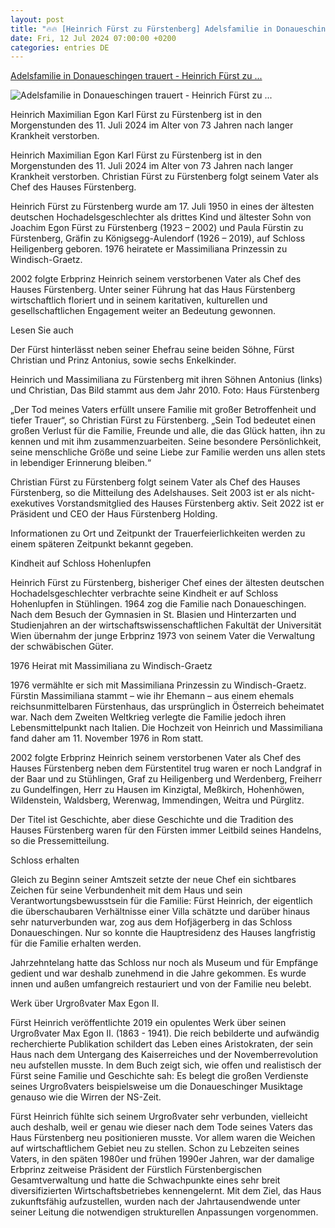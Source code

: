 ```yaml
---
layout: post
title: "🔥🔥 [Heinrich Fürst zu Fürstenberg] Adelsfamilie in Donaueschingen trauert - Heinrich Fürst zu ..."
date: Fri, 12 Jul 2024 07:00:00 +0200
categories: entries DE
---
```

[Adelsfamilie in Donaueschingen trauert - Heinrich Fürst zu ...](https://www.schwarzwaelder-bote.de/inhalt.haus-fuerstenberg-in-donaueschingen-trauert-heinrich-fuerst-zu-fuerstenberg-verstorben.58a9041e-8453-4482-a795-f35c0d416950.html)

![Adelsfamilie in Donaueschingen trauert - Heinrich Fürst zu ...](https://www.schwarzwaelder-bote.de/media.media.7990af6f-ff97-4ade-8210-83d69cfb0c20.16x9_1024.jpg)

Heinrich Maximilian Egon Karl Fürst zu Fürstenberg ist in den Morgenstunden des 11. Juli 2024 im Alter von 73 Jahren nach langer Krankheit verstorben.

Heinrich Maximilian Egon Karl Fürst zu Fürstenberg ist in den Morgenstunden des 11. Juli 2024 im Alter von 73 Jahren nach langer Krankheit verstorben. Christian Fürst zu Fürstenberg folgt seinem Vater als Chef des Hauses Fürstenberg.

Heinrich Fürst zu Fürstenberg wurde am 17. Juli 1950 in eines der ältesten deutschen Hochadelsgeschlechter als drittes Kind und ältester Sohn von Joachim Egon Fürst zu Fürstenberg (1923 – 2002) und Paula Fürstin zu Fürstenberg, Gräfin zu Königsegg-Aulendorf (1926 – 2019), auf Schloss Heiligenberg geboren. 1976 heiratete er Massimiliana Prinzessin zu Windisch-Graetz.

2002 folgte Erbprinz Heinrich seinem verstorbenen Vater als Chef des Hauses Fürstenberg. Unter seiner Führung hat das Haus Fürstenberg wirtschaftlich floriert und in seinem karitativen, kulturellen und gesellschaftlichen Engagement weiter an Bedeutung gewonnen.

Lesen Sie auch

Der Fürst hinterlässt neben seiner Ehefrau seine beiden Söhne, Fürst Christian und Prinz Antonius, sowie sechs Enkelkinder.

Heinrich und Massimiliana zu Fürstenberg mit ihren Söhnen Antonius (links) und Christian, Das Bild stammt aus dem Jahr 2010. Foto: Haus Fürstenberg

„Der Tod meines Vaters erfüllt unsere Familie mit großer Betroffenheit und tiefer Trauer“, so Christian Fürst zu Fürstenberg. „Sein Tod bedeutet einen großen Verlust für die Familie, Freunde und alle, die das Glück hatten, ihn zu kennen und mit ihm zusammenzuarbeiten. Seine besondere Persönlichkeit, seine menschliche Größe und seine Liebe zur Familie werden uns allen stets in lebendiger Erinnerung bleiben.“

Christian Fürst zu Fürstenberg folgt seinem Vater als Chef des Hauses Fürstenberg, so die Mitteilung des Adelshauses. Seit 2003 ist er als nicht-exekutives Vorstandsmitglied des Hauses Fürstenberg aktiv. Seit 2022 ist er Präsident und CEO der Haus Fürstenberg Holding.

Informationen zu Ort und Zeitpunkt der Trauerfeierlichkeiten werden zu einem späteren Zeitpunkt bekannt gegeben.

Kindheit auf Schloss Hohenlupfen

Heinrich Fürst zu Fürstenberg, bisheriger Chef eines der ältesten deutschen Hochadelsgeschlechter verbrachte seine Kindheit er auf Schloss Hohenlupfen in Stühlingen. 1964 zog die Familie nach Donaueschingen. Nach dem Besuch der Gymnasien in St. Blasien und Hinterzarten und Studienjahren an der wirtschaftswissenschaftlichen Fakultät der Universität Wien übernahm der junge Erbprinz 1973 von seinem Vater die Verwaltung der schwäbischen Güter.

1976 Heirat mit Massimiliana zu Windisch-Graetz

1976 vermählte er sich mit Massimiliana Prinzessin zu Windisch-Graetz. Fürstin Massimiliana stammt – wie ihr Ehemann – aus einem ehemals reichsunmittelbaren Fürstenhaus, das ursprünglich in Österreich beheimatet war. Nach dem Zweiten Weltkrieg verlegte die Familie jedoch ihren Lebensmittelpunkt nach Italien. Die Hochzeit von Heinrich und Massimiliana fand daher am 11. November 1976 in Rom statt.

2002 folgte Erbprinz Heinrich seinem verstorbenen Vater als Chef des Hauses Fürstenberg neben dem Fürstentitel trug waren er noch Landgraf in der Baar und zu Stühlingen, Graf zu Heiligenberg und Werdenberg, Freiherr zu Gundelfingen, Herr zu Hausen im Kinzigtal, Meßkirch, Hohenhöwen, Wildenstein, Waldsberg, Werenwag, Immendingen, Weitra und Pürglitz.

Der Titel ist Geschichte, aber diese Geschichte und die Tradition des Hauses Fürstenberg waren für den Fürsten immer Leitbild seines Handelns, so die Pressemitteilung.

Schloss erhalten

Gleich zu Beginn seiner Amtszeit setzte der neue Chef ein sichtbares Zeichen für seine Verbundenheit mit dem Haus und sein Verantwortungsbewusstsein für die Familie: Fürst Heinrich, der eigentlich die überschaubaren Verhältnisse einer Villa schätzte und darüber hinaus sehr naturverbunden war, zog aus dem Hofjägerberg in das Schloss Donaueschingen. Nur so konnte die Hauptresidenz des Hauses langfristig für die Familie erhalten werden.

Jahrzehntelang hatte das Schloss nur noch als Museum und für Empfänge gedient und war deshalb zunehmend in die Jahre gekommen. Es wurde innen und außen umfangreich restauriert und von der Familie neu belebt.

Werk über Urgroßvater Max Egon II.

Fürst Heinrich veröffentlichte 2019 ein opulentes Werk über seinen Urgroßvater Max Egon II. (1863 - 1941). Die reich bebilderte und aufwändig recherchierte Publikation schildert das Leben eines Aristokraten, der sein Haus nach dem Untergang des Kaiserreiches und der Novemberrevolution neu aufstellen musste. In dem Buch zeigt sich, wie offen und realistisch der Fürst seine Familie und Geschichte sah: Es belegt die großen Verdienste seines Urgroßvaters beispielsweise um die Donaueschinger Musiktage genauso wie die Wirren der NS-Zeit.

Fürst Heinrich fühlte sich seinem Urgroßvater sehr verbunden, vielleicht auch deshalb, weil er genau wie dieser nach dem Tode seines Vaters das Haus Fürstenberg neu positionieren musste. Vor allem waren die Weichen auf wirtschaftlichem Gebiet neu zu stellen. Schon zu Lebzeiten seines Vaters, in den späten 1980er und frühen 1990er Jahren, war der damalige Erbprinz zeitweise Präsident der Fürstlich Fürstenbergischen Gesamtverwaltung und hatte die Schwachpunkte eines sehr breit diversifizierten Wirtschaftsbetriebes kennengelernt. Mit dem Ziel, das Haus zukunftsfähig aufzustellen, wurden nach der Jahrtausendwende unter seiner Leitung die notwendigen strukturellen Anpassungen vorgenommen.

